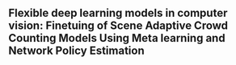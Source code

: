 ## Flexible deep learning models in computer vision: Finetuing of Scene Adaptive Crowd Counting Models Using Meta learning and Network Policy Estimation

